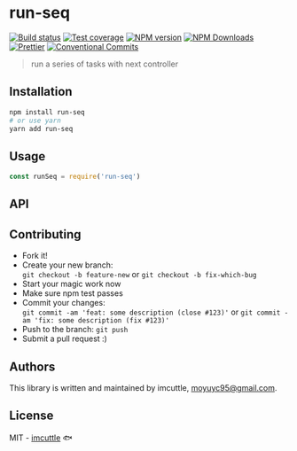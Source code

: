 # run-seq

[![Build status](https://img.shields.io/travis/imcuttle/run-seq/master.svg?style=flat-square)](https://travis-ci.org/imcuttle/run-seq)
[![Test coverage](https://img.shields.io/codecov/c/github/imcuttle/run-seq.svg?style=flat-square)](https://codecov.io/github/imcuttle/run-seq?branch=master)
[![NPM version](https://img.shields.io/npm/v/run-seq.svg?style=flat-square)](https://www.npmjs.com/package/run-seq)
[![NPM Downloads](https://img.shields.io/npm/dm/run-seq.svg?style=flat-square&maxAge=43200)](https://www.npmjs.com/package/run-seq)
[![Prettier](https://img.shields.io/badge/code_style-prettier-ff69b4.svg?style=flat-square)](https://prettier.io/)
[![Conventional Commits](https://img.shields.io/badge/Conventional%20Commits-1.0.0-yellow.svg?style=flat-square)](https://conventionalcommits.org)

> run a series of tasks with next controller

## Installation

```bash
npm install run-seq
# or use yarn
yarn add run-seq
```

## Usage

```javascript
const runSeq = require('run-seq')
```

## API

## Contributing

- Fork it!
- Create your new branch:  
  `git checkout -b feature-new` or `git checkout -b fix-which-bug`
- Start your magic work now
- Make sure npm test passes
- Commit your changes:  
  `git commit -am 'feat: some description (close #123)'` or `git commit -am 'fix: some description (fix #123)'`
- Push to the branch: `git push`
- Submit a pull request :)

## Authors

This library is written and maintained by imcuttle, <a href="mailto:moyuyc95@gmail.com">moyuyc95@gmail.com</a>.

## License

MIT - [imcuttle](https://github.com/imcuttle) 🐟
